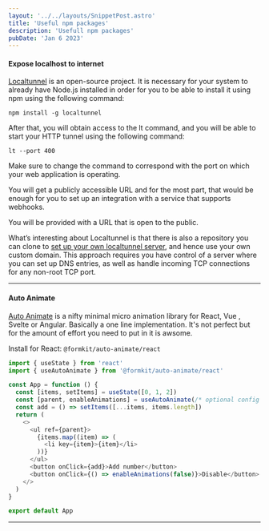 ```yaml
---
layout: '../../layouts/SnippetPost.astro'
title: 'Useful npm packages'
description: 'Usefull npm packages'
pubDate: 'Jan 6 2023'
---
```


#### Expose localhost to internet

[Localtunnel](https://localtunnel.github.io/www/) is an open-source project. It is necessary for your system to already have Node.js installed in order for you to be able to install it using npm using the following command:

`npm install -g localtunnel`

After that, you will obtain access to the lt command, and you will be able to start your HTTP tunnel using the following command:

`lt --port 400`

Make sure to change the command to correspond with the port on which your web application is operating.

You will get a publicly accessible URL and for the most part, that would be enough for you to set up an integration with a service that supports webhooks.

You will be provided with a URL that is open to the public.

What’s interesting about Localtunnel is that there is also a repository you can clone to [set up your own localtunnel server](https://github.com/localtunnel/server), and hence use your own custom domain. This approach requires you have control of a server where you can set up DNS entries, as well as handle incoming TCP connections for any non-root TCP port.

---

#### Auto Animate

[Auto Animate](https://auto-animate.formkit.com/#usage-react) is a nifty minimal micro animation library for React, Vue , Svelte or Angular. Basically a one line implementation. It's not perfect but for the amount of effort you need to put in it is awsome.

Install for React: `@formkit/auto-animate/react`

```js
import { useState } from 'react'
import { useAutoAnimate } from '@formkit/auto-animate/react'

const App = function () {
  const [items, setItems] = useState([0, 1, 2])
  const [parent, enableAnimations] = useAutoAnimate(/* optional config */)
  const add = () => setItems([...items, items.length])
  return (
    <>
      <ul ref={parent}>
        {items.map((item) => (
          <li key={item}>{item}</li>
        ))}
      </ul>
      <button onClick={add}>Add number</button>
      <button onClick={() => enableAnimations(false)}>Disable</button>
    </>
  )
}

export default App
```

---
